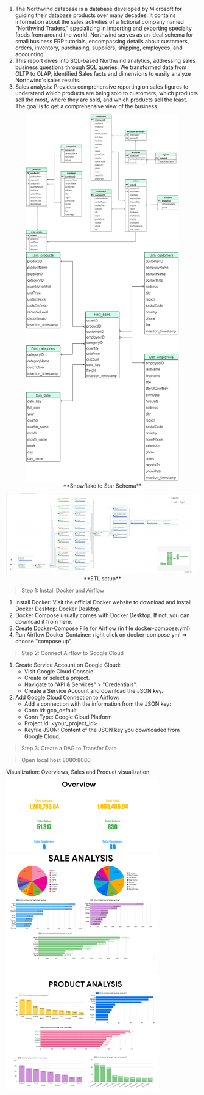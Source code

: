1. The Northwind database is a database developed by Microsoft for guiding their database products over many decades. It contains information about the sales activities of a fictional company named "Northwind Traders," specializing in importing and exporting specialty foods from around the world. Northwind serves as an ideal schema for small business ERP tutorials, encompassing details about customers, orders, inventory, purchasing, suppliers, shipping, employees, and accounting. 
2. This report dives into SQL-based Northwind analytics, addressing sales business questions through SQL queries. We transformed data from OLTP to OLAP, identified Sales facts and dimensions to easily analyze Northwind's sales results.
3. Sales analysis: Provides comprehensive reporting on sales figures to understand which products are being sold to customers, which products sell the most, where they are sold, and which products sell the least. The goal is to get a comprehensive view of the business.
<div style="text-align: center;">
  <img src="anh/snowflake.drawio.png" alt="Snowflake Schema" width="400"/>
  <img src="anh/star_schema.drawio.png" alt="Star Schema" width="400"/>
  <br> **Snowflake to Star Schema**
  <img src="anh/ETL.png" alt="ETL Setup" style="margin-top: 10px;"/> 
  **ETL setup**
</div>

>Step 1: Install Docker and Airflow
1. Install Docker: Visit the official Docker website to download and install Docker Desktop: Docker Desktop.
3. Docker Compose usually comes with Docker Desktop. If not, you can download it from here.
4. Create Docker-Compose File for Airflow (in file docker-compose.yml)
5. Run Airflow Docker Container: right click on docker-compose.yml => choose "compose up"
>Step 2: Connect Airflow to Google Cloud
1. Create Service Account on Google Cloud:
    - Visit Google Cloud Console.
    - Create or select a project.
    - Navigate to "API & Services" > "Credentials".
    - Create a Service Account and download the JSON key.
2. Add Google Cloud Connection to Airflow:
    - Add a connection with the information from the JSON key:
    - Conn Id: gcp_default
    - Conn Type: Google Cloud Platform
    - Project Id: <your_project_id>
    - Keyfile JSON: Content of the JSON key you downloaded from Google Cloud.
>Step 3: Create a DAG to Transfer Data
 
>Open local host 8080:8080

Visualization:
Overviews, Sales and Product visualization
<div>
  <img src="anh/overview.png" alt="Snowflake Schema" width="400"/>
  <img src="anh/sale.png" alt="Star Schema" width="400"/>
  <img src="anh/product.png" alt="Star Schema" width="400"/>
</div>
